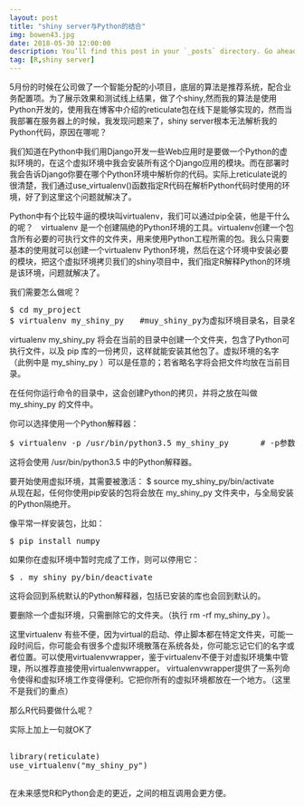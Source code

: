 ```yaml
---
layout: post
title: "shiny server与Python的结合"
img: bowen43.jpg
date: 2018-05-30 12:00:00 
description: You’ll find this post in your `_posts` directory. Go ahead and edit it and re-build the site to see your changes. # Add post description (optional)
tag: [R,shiny server]
---
```


5月份的时候在公司做了一个智能分配的小项目，底层的算法是推荐系统，配合业务配置项。为了展示效果和测试线上结果，做了个shiny,然而我的算法是使用Python开发的，使用我在博客中介绍的reticulate包在线下是能够实现的，然而当我部署在服务器上的时候，我发现问题来了，shiny server根本无法解析我的Python代码，原因在哪呢？

我们知道在Python中我们用Django开发一些Web应用时是要做一个Python的虚拟环境的，在这个虚拟环境中我会安装所有这个Django应用的模块。而在部署时我会告诉Django你要在哪个Python环境中解析你的代码。实际上reticulate说的很清楚，我们通过use_virtualenv()函数指定R代码在解析Python代码时使用的环境，好了到这里这个问题就解决了。


Python中有个比较牛逼的模块叫virtualenv，我们可以通过pip全装，他是干什么的呢？　virtualenv 是一个创建隔绝的Python环境的工具。virtualenv创建一个包含所有必要的可执行文件的文件夹，用来使用Python工程所需的包。我么只需要基本的使用就可以创建一个virtualenv Python环境，然后在这个环境中安装必要的模块，把这个虚拟环境拷贝我们的shiny项目中，我们指定R解释Python的环境是该环境，问题就解决了。

我们需要怎么做呢？

<pre>
$ cd my_project
$ virtualenv my_shiny_py　　#muy_shiny_py为虚拟环境目录名，目录名自定义
</pre>

virtualenv my_shiny_py 将会在当前的目录中创建一个文件夹，包含了Python可执行文件，以及 pip 库的一份拷贝，这样就能安装其他包了。虚拟环境的名字（此例中是 my_shiny_py ）可以是任意的；若省略名字将会把文件均放在当前目录。

在任何你运行命令的目录中，这会创建Python的拷贝，并将之放在叫做 my_shiny_py 的文件中。

你可以选择使用一个Python解释器：

<pre>
$ virtualenv -p /usr/bin/python3.5 my_shiny_py　　　　# -p参数指定Python解释器程序路径
</pre>

这将会使用 /usr/bin/python3.5 中的Python解释器。


要开始使用虚拟环境，其需要被激活：
$ source my_shiny_py/bin/activate　　　
从现在起，任何你使用pip安装的包将会放在 my_shiny_py 文件夹中，与全局安装的Python隔绝开。

像平常一样安装包，比如：
<pre>
$ pip install numpy
</pre>

如果你在虚拟环境中暂时完成了工作，则可以停用它：
<pre>
$ . my_shiny_py/bin/deactivate
</pre>
这将会回到系统默认的Python解释器，包括已安装的库也会回到默认的。

要删除一个虚拟环境，只需删除它的文件夹。（执行 rm -rf my_shiny_py ）。

这里virtualenv 有些不便，因为virtual的启动、停止脚本都在特定文件夹，可能一段时间后，你可能会有很多个虚拟环境散落在系统各处，你可能忘记它们的名字或者位置。可以使用virtualenvwrapper，鉴于virtualenv不便于对虚拟环境集中管理，所以推荐直接使用virtualenvwrapper。 virtualenvwrapper提供了一系列命令使得和虚拟环境工作变得便利。它把你所有的虚拟环境都放在一个地方。（这里不是我们的重点）


那么R代码要做什么呢？

实际上加上一句就OK了

<pre>

library(reticulate)
use_virtualenv("my_shiny_py")

</pre>

在未来感觉R和Python会走的更近，之间的相互调用会更方便。
